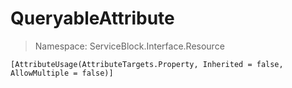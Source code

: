 QueryableAttribute
======
> Namespace: ServiceBlock.Interface.Resource




```
[AttributeUsage(AttributeTargets.Property, Inherited = false, AllowMultiple = false)]
```







